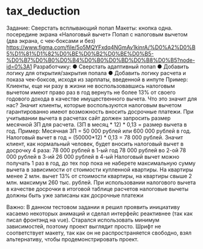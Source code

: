 # tax_deduction
Задание: Сверстать всплывающий попап Макеты: кнопка одна. посередине экрана «Налоговый вычет» Попап с налоговым вычетом (два экрана, с чек-боксами и без) https://www.figma.com/file/5o5MQYFxdq4NGmAv1kinrA/%D0%A2%D0%B5%D1%81%D1%82%D0%BE%D0%B2%D0%BE%D0%B5-%D0%B7%D0%B0%D0%B4%D0%B0%D0%BD%D0%B8%D0%B5?node-id=0%3A1  Разработчику: ● Сверстать адаптивный попап ● Добавить логику для открытия/закрытия попала ● Добавить логику расчета и показа чек-боксов, исходя из зарплаты, введенной в инпуте  Пример: Клиенты, еще ни разу в жизни не воспользовавшись налоговым вычетом имеют право раз в год вернуть не более 13% от своего годового дохода в качестве имущественного вычета. Что это значит для нас? Значит клиенты, которые воспользуются налоговым вычетом гарантированно имеют возможность вносить досрочные платежи. При учитывании вычета в расчетах сайт должен запросить размер месячной ЗП для расчета. (ЗП в месяц * 12) * 0,13 = размер вычета в год. Пример: Месячная ЗП = 50 000 рублей или 600 000 рублей в год. Налоговый вычет в год = (50000*12) * 0,13 = 78 000 рублей. Значит клиент, как нормальный человек, будет вносить налоговый вычет в досрочку 4 раза:  78 000 рублей в 1-ый год 78 000 рублей во 2-ой 78 000 рублей в 3-ий 26 000 рублей в 4-ый  Налоговый вычет можно получать 1 раз в год, до тех пор пока не наберете максимальную сумму вычета в зависимости от стоимости купленной квартиры. На квартиры менее 2 млн. вычет 13% от стоимости квартиры, на квартиры свыше 2 млн. максимум 260 тыс. рублей. При использовании налогового вычета в качестве досрочки в итоговой таблице расчетов налоговые вычеты должны быть уже записаны как досрочные платежи

Важно: В данном тестовом задании я решил проявить инициативу касаемо некоторых анимаций и сделал интерфейс реактивнее (так как писал фронтэнд на vue).
Старался использовать минимум зависимостей, поэтому проект выглядит просто. Шрифт не соответствует макету, так как он не распространяется свободно, взял альтернативу, чтобы продемонстрировать проект.
